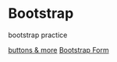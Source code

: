 # Bootstrap
bootstrap practice

[buttons & more]( https://juveriad.github.io/Bootstrap/buttons&more.html)
[Bootstrap Form]( https://juveriad.github.io/Bootstrap/forms.html)
